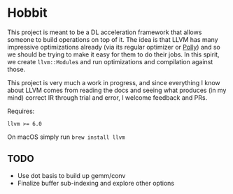 Hobbit
======
This project is meant to be a DL acceleration framework that allows someone to build operations on top of it.
The idea is that LLVM has many impressive optimizations already (via its regular optimizer or [Polly](https://polly.llvm.org/docs/))
and so we should be trying to make it easy for them to do their jobs. In this spirit, we create `llvm::Module`s and 
run optimizations and compilation against those.

This project is very much a work in progress, and since everything I know about LLVM comes from reading the docs and 
seeing what produces (in my mind) correct IR through trial and error, I welcome feedback and PRs.

Requires:
```
llvm >= 6.0
```

On macOS simply run `brew install llvm`


TODO
----
- Use dot basis to build up gemm/conv
- Finalize buffer sub-indexing and explore other options
 